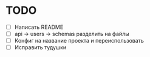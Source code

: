 # TODO

* [ ] Написать README
* [ ] api -> users -> schemas разделить на файлы
* [ ] Конфиг на название проекта и переиспользовать
* [ ] Исправить тудушки
